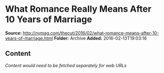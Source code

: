 # What Romance Really Means After 10 Years of Marriage

**Source:** http://nymag.com/thecut/2016/02/what-romance-means-after-10-years-of-marriage.html
**Folder:** Archive
**Added:** 2016-02-13T19:03:16




## Content
*Content would need to be fetched separately for web URLs*
